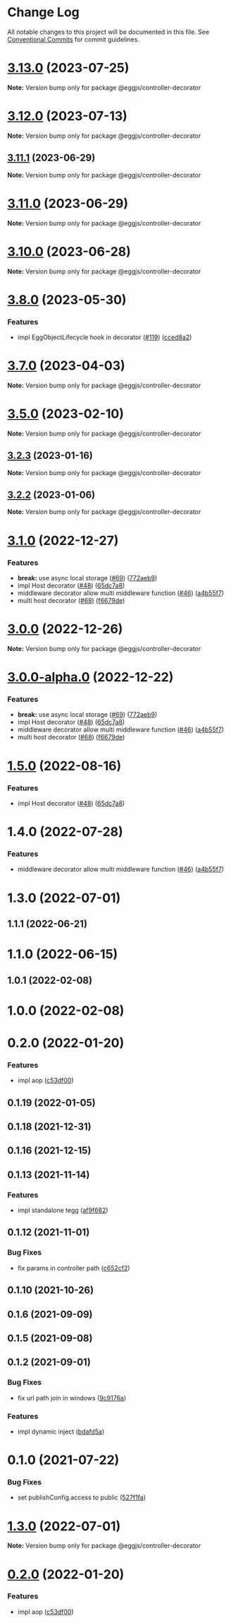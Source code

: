 # Change Log

All notable changes to this project will be documented in this file.
See [Conventional Commits](https://conventionalcommits.org) for commit guidelines.

# [3.13.0](https://github.com/eggjs/tegg/compare/v3.12.0...v3.13.0) (2023-07-25)

**Note:** Version bump only for package @eggjs/controller-decorator





# [3.12.0](https://github.com/eggjs/tegg/compare/v3.11.1...v3.12.0) (2023-07-13)

**Note:** Version bump only for package @eggjs/controller-decorator





## [3.11.1](https://github.com/eggjs/tegg/compare/v3.11.0...v3.11.1) (2023-06-29)

**Note:** Version bump only for package @eggjs/controller-decorator





# [3.11.0](https://github.com/eggjs/tegg/compare/v3.10.0...v3.11.0) (2023-06-29)

**Note:** Version bump only for package @eggjs/controller-decorator





# [3.10.0](https://github.com/eggjs/tegg/compare/v3.9.0...v3.10.0) (2023-06-28)

**Note:** Version bump only for package @eggjs/controller-decorator





# [3.8.0](https://github.com/eggjs/tegg/compare/v3.7.0...v3.8.0) (2023-05-30)


### Features

* impl EggObjectLifecycle hook in decorator ([#119](https://github.com/eggjs/tegg/issues/119)) ([cced8a2](https://github.com/eggjs/tegg/commit/cced8a2e009c33d5040fa21d00409fddef471b0e))





# [3.7.0](https://github.com/eggjs/tegg/compare/v3.6.3...v3.7.0) (2023-04-03)

**Note:** Version bump only for package @eggjs/controller-decorator





# [3.5.0](https://github.com/eggjs/tegg/compare/v3.4.1...v3.5.0) (2023-02-10)

**Note:** Version bump only for package @eggjs/controller-decorator





## [3.2.3](https://github.com/eggjs/tegg/compare/v3.2.2...v3.2.3) (2023-01-16)

**Note:** Version bump only for package @eggjs/controller-decorator





## [3.2.2](https://github.com/eggjs/tegg/compare/v3.2.1...v3.2.2) (2023-01-06)

**Note:** Version bump only for package @eggjs/controller-decorator





# [3.1.0](https://github.com/eggjs/tegg/compare/v1.3.0...v3.1.0) (2022-12-27)


### Features

* **break:** use async local storage ([#69](https://github.com/eggjs/tegg/issues/69)) ([772aeb9](https://github.com/eggjs/tegg/commit/772aeb9412c6d7cd23560230b441161ba28ffa0e))
* impl Host decorator ([#48](https://github.com/eggjs/tegg/issues/48)) ([65dc7a8](https://github.com/eggjs/tegg/commit/65dc7a899ba72dd0851c35046562766d7f2b71b6))
* middleware decorator allow multi middleware function ([#46](https://github.com/eggjs/tegg/issues/46)) ([a4b55f7](https://github.com/eggjs/tegg/commit/a4b55f7065c3d78e2c98c4b05f01871f666542ef))
* multi host decorator ([#68](https://github.com/eggjs/tegg/issues/68)) ([f6679de](https://github.com/eggjs/tegg/commit/f6679de1495024ecb9182168843300aa91288508))





# [3.0.0](https://github.com/eggjs/tegg/compare/v3.0.0-alpha.0...v3.0.0) (2022-12-26)

**Note:** Version bump only for package @eggjs/controller-decorator





# [3.0.0-alpha.0](https://github.com/eggjs/tegg/compare/v1.3.0...v3.0.0-alpha.0) (2022-12-22)


### Features

* **break:** use async local storage ([#69](https://github.com/eggjs/tegg/issues/69)) ([772aeb9](https://github.com/eggjs/tegg/commit/772aeb9412c6d7cd23560230b441161ba28ffa0e))
* impl Host decorator ([#48](https://github.com/eggjs/tegg/issues/48)) ([65dc7a8](https://github.com/eggjs/tegg/commit/65dc7a899ba72dd0851c35046562766d7f2b71b6))
* middleware decorator allow multi middleware function ([#46](https://github.com/eggjs/tegg/issues/46)) ([a4b55f7](https://github.com/eggjs/tegg/commit/a4b55f7065c3d78e2c98c4b05f01871f666542ef))
* multi host decorator ([#68](https://github.com/eggjs/tegg/issues/68)) ([f6679de](https://github.com/eggjs/tegg/commit/f6679de1495024ecb9182168843300aa91288508))





# [1.5.0](https://github.com/eggjs/tegg/compare/@eggjs/controller-decorator@1.4.0...@eggjs/controller-decorator@1.5.0) (2022-08-16)


### Features

* impl Host decorator ([#48](https://github.com/eggjs/tegg/issues/48)) ([65dc7a8](https://github.com/eggjs/tegg/commit/65dc7a899ba72dd0851c35046562766d7f2b71b6))





# 1.4.0 (2022-07-28)


### Features

* middleware decorator allow multi middleware function ([#46](https://github.com/eggjs/tegg/issues/46)) ([a4b55f7](https://github.com/eggjs/tegg/commit/a4b55f7065c3d78e2c98c4b05f01871f666542ef))



# 1.3.0 (2022-07-01)



## 1.1.1 (2022-06-21)



# 1.1.0 (2022-06-15)



## 1.0.1 (2022-02-08)



# 1.0.0 (2022-02-08)



# 0.2.0 (2022-01-20)


### Features

* impl aop ([c53df00](https://github.com/eggjs/tegg/commit/c53df001d1455a0a105689694775d880541d9d2f))



## 0.1.19 (2022-01-05)



## 0.1.18 (2021-12-31)



## 0.1.16 (2021-12-15)



## 0.1.13 (2021-11-14)


### Features

* impl standalone tegg ([af9f682](https://github.com/eggjs/tegg/commit/af9f6826ef882ef7206e80ee25433a2b19012995))



## 0.1.12 (2021-11-01)


### Bug Fixes

* fix params in controller path ([c652cf2](https://github.com/eggjs/tegg/commit/c652cf211f9a422b2a53a6dc983488c774d973d2))



## 0.1.10 (2021-10-26)



## 0.1.6 (2021-09-09)



## 0.1.5 (2021-09-08)



## 0.1.2 (2021-09-01)


### Bug Fixes

* fix url path join in windows ([9c9176a](https://github.com/eggjs/tegg/commit/9c9176ae1f094016ffa80ace7aa611136bfb9046))


### Features

* impl dynamic inject ([bdafd5a](https://github.com/eggjs/tegg/commit/bdafd5a445b815515fc9e872fcfefc67a53ea562))



# 0.1.0 (2021-07-22)


### Bug Fixes

* set publishConfig.access to public ([527f1fa](https://github.com/eggjs/tegg/commit/527f1fa8e3bcaf45ff5b3a63d90473d4a6a2e2b0))





# [1.3.0](https://github.com/eggjs/tegg/compare/v1.2.0...v1.3.0) (2022-07-01)

**Note:** Version bump only for package @eggjs/controller-decorator





# [0.2.0](https://github.com/eggjs/tegg/compare/v0.1.19...v0.2.0) (2022-01-20)


### Features

* impl aop ([c53df00](https://github.com/eggjs/tegg/commit/c53df001d1455a0a105689694775d880541d9d2f))
